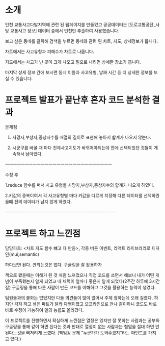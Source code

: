 # 소개
 인천 교통사고다발지역에 관련 된 웹페이지를 만들었고 공공데이터는 [도로교통공단_사망 교통사고 정보] 데이터 중에서 인천만 추출하여 사용했습니다.

보고 싶은 동네를 클릭해 검색을 누르면
동네와 관련 된 차트, 지도, 상세정보가 뜹니다.

차트에서는 사고유형과 피해수가 차트로 나옵니다.

지도에서는 사고가 난 곳이 크게 나오고
밑으로 내리면 상세한 장소가 뜹니다.

마지막 상세 정보 칸에 보시면 동네 이름과 사고유형, 날짜 시간 등 더 상세한 정보를 보실 수 있습니다.

# 프로젝트 발표가 끝난후 혼자 코드 분석한 결과

문제점 

1. 사망자,부상자,중상자수를 배열의 길이로  표현해  놓아서 합계가 나오지 않는다.

2. 시군구를 바꿀 때 마다 전체사고지도가 바뀌어야되는데  전에 선택되었던 것들이 계속해서 남아있다.

ㅡㅡㅡㅡㅡㅡㅡㅡㅡㅡㅡㅡㅡㅡㅡㅡㅡㅡㅡㅡㅡㅡㅡㅡㅡㅡㅡ

수정 후

1.reduce 함수를 써서 사고 유형별 사망자,부상자,중상자수의 합계가 나오게 하였다.

2.키값의 중복이여서 각 사고유형별 마다 키값을 다르게 지정해 다른 데이터를 선택하였을떄 전의 데이터가 남지 않게 하였다.

ㅡㅡㅡㅡㅡㅡㅡㅡㅡㅡㅡㅡㅡㅡㅡㅡㅡㅡㅡㅡㅡㅡㅡㅡㅡㅡㅡㅡ
# 프로젝트 하고 느낀점

담당파트: <차트 지도 함수 뺴고 다 만듬>, 각종 버튼 이벤트, 리액트 라이브러리로 디자인(mui,semantic)

하다보면 된다. 안되는것은 없다. 구글링을 잘 활용하자

책으로 봤을때는 이해가 된 것 처럼 느껴졌으나 직접 코드를 쓰면서 해보니 내가 어떤 개념이 부족했는지 알게 되었고 
내 체력이 얼마나 좋은지 알게 되었다(2주간 하루에 3시간 잠)
구글링을 통해 다른 사람이 만든 코드를 이해하고 그것을 활용하는 능력이 생겼다.

팀원들과의 불화는 없었지만 다들 의견들이 많이 없어서 주제 정하는데 오래 걸렸다. 
하지만 각자 하고 싶은 파트가 달라 다행이였고 오프라인으로 만나 같이하니 코드도 바로바로 수정이 가능하여 일의 능률도 올라갔다.

이 프로젝트를 진행하면서 확실하게 느낀점은 열정은 있지만 잘 못하는 사람과는 공부와 구글링을 통해 같이 하면 된다는 것과 반대로 열정이 없는 사람과는 협업을 절대 하면 안된다는것을 뼈저리게 느꼈다.
(책임감 문제 "누군가가 도와주겠지"라는 마인드를 가지고 있다.)






